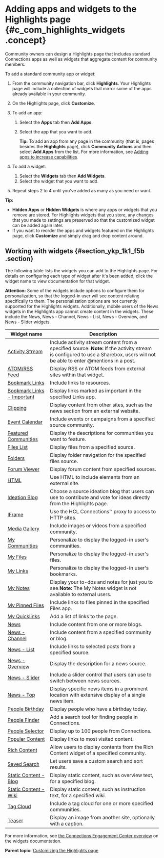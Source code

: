 # Adding apps and widgets to the Highlights page {#c_com_highlights_widgets .concept}

Community owners can design a Highlights page that includes standard Connections apps as well as widgets that aggregate content for community members.

To add a standard community app or widget:

1.  From the community navigation bar, click **Highlights**. Your Highlights page will include a collection of widgets that mirror some of the apps already available in your community.
2.  On the Highlights page, click **Customize**.
3.  To add an app:
    1.  Select the **Apps** tab then **Add Apps**.
    2.  Select the app that you want to add.

        **Tip:** To add an app from any page in the community \(that is, pages besides the **Highlights** page\), click **Community Actions** and then select **Add Apps** from the list. For more information, see [Adding apps to increase capabilities](c_com_add_widgets.md).

4.  To add a widget:
    1.  Select the **Widgets** tab then **Add Widgets**.
    2.  Select the widget that you want to add.
5.  Repeat steps 2 to 4 until you've added as many as you need or want.

**Tip:**

-   **Hidden Apps** or **Hidden Widgets** is where any apps or widgets that you remove are stored. For Highlights widgets that you store, any changes that you made to settings are preserved so that the customized widget can be added again later.
-   If you want to reorder the apps and widgets featured on the Highlights page, click **Customize** and simply drag and drop content around.

## Working with widgets {#section_ykp_1k1_f5b .section}

The following table lists the widgets you can add to the Highlights page. For details on configuring each type of widget after it's been added, click the widget name to view documentation for that widget.

**Attention:** Some of the widgets include options to configure them for personalization, so that the logged-in user will see content relating specifically to them. The personalization options are not currently supported for the Highlights widgets. Additionally, mobile users of the News widgets in the Highlights app cannot create content in the widgets. These include the News, News - Channel, News - List, News - Overview, and News - Slider widgets.

|**Widget name**|**Description**|
|---|---|
|[Activity Stream](../../connectors/icec/cec-activity-stream.md)|Include activity stream content from a specified source. **Note:** If the activity stream is configured to use a Sharebox, users will not be able to enter @mentions in a post.|
|[ATOM/RSS Feed](../../connectors/icec/cec-atom_rss.md)|Display RSS or ATOM feeds from external sites within that widget.|
|[Bookmark Links](../../connectors/icec/cec-links.md)|Include links to resources.|
|[Bookmark Links - Important](../../connectors/icec/cec-important_links.md)|Display links marked as important in the specified Links app.|
|[Clipping](../../connectors/icec/cec-clipping.md)|Display content from other sites, such as the news section from an external website.|
|[Event Calendar](../../connectors/icec/cec-events.md)|Include events or campaigns from a specified source community.|
|[Featured Communities](../../connectors/icec/cec-community-overview.md)|Display the descriptions for communities you want to feature.|
|[Files List](../../connectors/icec/cec-files.md)|Display files from a specified source.|
|[Folders](../../connectors/icec/cec-files_explorer.md)|Display folder navigation for the specified files source.|
|[Forum Viewer](../../connectors/icec/cec-forum.md)|Display forum content from specified sources.|
|[HTML](../../connectors/icec/cec-html.md)|Use HTML to include elements from an external site.|
|[Ideation Blog](../../connectors/icec/cec-ideation_blog.md)|Choose a source ideation blog that users can use to contribute and vote for ideas directly from the Highlights page.|
|[IFrame](../../connectors/icec/cec-iframe.md)|Use the HCL Connections™ proxy to access to HTTP sites.|
|[Media Gallery](../../connectors/icec/cec-media_gallery.md)|Include images or videos from a specified community.|
|[My Communities](../../connectors/icec/cec-my-communities.md)|Personalize to display the logged-in user's communities.|
|[My Files](../../connectors/icec/cec-my-files.md)|Personalize to display the logged-in user's files.|
|[My Links](../../connectors/icec/cec-my_links.md)|Personalize to display the logged-in user's bookmarks.|
|[My Notes](../../connectors/icec/cec-my-notes.md)|Display your to-dos and notes for just you to see.**Note:** The My Notes widget is not available to external users.|
|[My Pinned Files](../../connectors/icec/cec-pinned-files.md)|Include links to files pinned in the specified Files app.|
|[My Quicklinks](../../connectors/icec/cec-my-quicklinks.md)|Add a list of links to the page.|
|[News](../../connectors/icec/cec-news.md)|Include content from one or more blogs.|
|[News - Channel](../../connectors/icec/cec-news-channel.md)|Include content from a specified community or blog.|
|[News - List](../../connectors/icec/cec-news-list.md)|Include links to selected posts from a specified source.|
|[News - Overview](../../connectors/icec/cec-news-overview.md)|Display the description for a news source.|
|[News - Slider](../../connectors/icec/cec-news-slider.md)|Include a slider control that users can use to switch between news sources.|
|[News - Top](../../connectors/icec/cec-top-news.md)|Display specific news items in a prominent location with extensive display of a single news item.|
|[People Birthday](../../connectors/icec/cec-birthdays.md)|Display people who have a birthday today.|
|[People Finder](../../connectors/icec/cec-people-finder.md)|Add a search tool for finding people in Connections.|
|[People Selector](../../connectors/icec/cec-people-selector.md)|Display up to 100 people from Connections.|
|[Popular Content](../../connectors/icec/cec-popular-content.md)|Display links to most visited content.|
|[Rich Content](../../connectors/icec/cec-rich-content.md)|Allow users to display contents from the Rich Content widget of a specified community.|
|[Saved Search](../../connectors/icec/cec-saved-search.md)|Let users save a custom search and sort results.|
|[Static Content - Blog](../../connectors/icec/cec-static-content-blog.md)|Display static content, such as overview text, for a specified blog.|
|[Static Content - Wiki](../../connectors/icec/cec-content-wiki.md)|Display static content, such as instruction text, for a specified wiki.|
|[Tag Cloud](../../connectors/icec/cec-tag-cloud.md)|Include a tag cloud for one or more specified communities.|
|[Teaser](../../connectors/icec/cec-teaser-widget.md)|Display an image from another site, optionally with a caption.|

For more information, see [the Connections Engagement Center overview](../../connectors/icec/cec-introduction_top.md) on the widgets documentation.

**Parent topic:** [Customizing the Highlights page](../communities/c_com_customizing_highlights.md)


